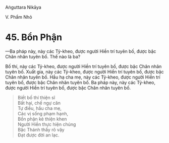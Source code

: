 Aṅguttara Nikāya

V. Phẩm Nhỏ

# 45. Bổn Phận

—Ba pháp này, này các Tỷ-kheo, được người Hiền trí tuyên bố, được bậc Chân nhân tuyên bố. Thế nào là ba?

Bố thí, này các Tỷ-kheo, được người Hiền trí tuyên bố, được bậc Chân nhân tuyên bố. Xuất gia, này các Tỷ-kheo, được người Hiền trí tuyên bố, được bậc Chân nhân tuyên bố. Hầu hạ cha mẹ, này các Tỷ-kheo, được người Hiền trí tuyên bố, được bậc Chân nhân tuyên bố. Ba pháp này, này các Tỷ-kheo, được người Hiền trí tuyên bố, được bậc Chân nhân tuyên bố.

> Biết bố thí thiện sĩ  
> Bất hại, chế ngự căn  
> Tự điều, hầu cha mẹ,  
> Các vị sống phạm hạnh,  
> Bổn phận kẻ thiện khen  
> Người Hiền thực hiện chúng  
> Bậc Thánh thấy rõ vậy  
> Ðạt được đời an lạc.

